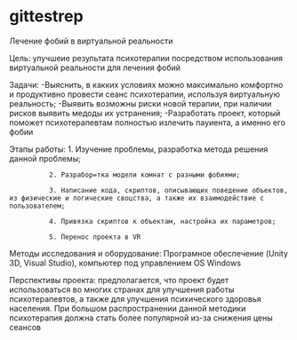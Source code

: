# gittestrep

Лечение фобий в виртуальной реальности

Цель: улучшеие результата психотерапии посредством использования виртуальной реальности для лечения фобий

Задачи: -Выяснить, в какких условиях можно максимально комфортно и продуктивно провести сеанс психотерапии, используя виртуальную реальность;
        -Выявить возможны риски новой терапии, при наличии рисков выявить медоды их устранения;
        -Разработать проект, который поможет психотерапевтам полностью излечить пауиента, а именно его фобии

Этапы работы: 1. Изучение проблемы, разработка метода решения данной проблемы;

              2. Разрабор=тка модели комнат с разными фобиями;
              
              3. Написание кода, скриптов, описывающих поведение объектов, из физические и логические своцства, а также их взаимодействие с пользователем;
              
              4. Привязка скриптов к объектам, настройка их параметров;
              
              5. Перенос проекта в VR

Методы исследования и оборудование: Програмное обеспечение (Unity 3D, Visual Studio), компьютер под управлением OS Windows

Перспективы проекта: предполагается, что проект будет использоваться во многих странах для улучшения работы психотерапевтов, а также для улучшения психического здоровья населения. При большом распространении данной методики психотерапия должна стать более популярной из-за снижения цены сеансов
